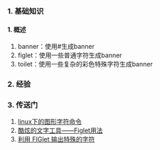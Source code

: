 ### 1. 基础知识
#### 1. 概述
1. banner：使用#生成banner
2. figlet：使用一些普通字符生成banner
3. toilet：使用一些复杂的彩色特殊字符生成banner

### 2. 经验
### 3. 传送门
1. [linux下的图形字符命令](https://xueying.blog.csdn.net/article/details/115334199?spm=1001.2014.3001.5502)
2. [酷炫的文字工具——Figlet用法](https://blog.csdn.net/piscesyang87/article/details/85018020)
3. [利用 FIGlet 输出特殊的字符](https://blog.csdn.net/kaimo313/article/details/110632566)
